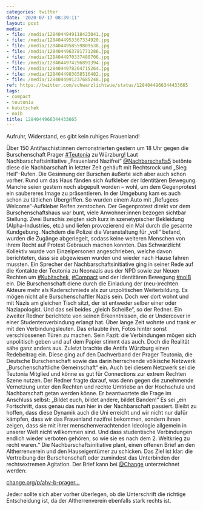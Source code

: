 ```yaml
---
categories: twitter
date: '2020-07-17 08:39:11'
layout: post
media:
- file: /media/1284044949118423041.jpg
- file: /media/1284044953367334920.jpg
- file: /media/1284044958559809538.jpg
- file: /media/1284044963781771286.jpg
- file: /media/1284044970337480706.jpg
- file: /media/1284044974296891394.jpg
- file: /media/1284044978264715264.jpg
- file: /media/1284044983658516482.jpg
- file: /media/1284044991237685248.jpg
ref: https://twitter.com/schwarzlichtwue/status/1284044966344433665
tags:
- compact
- teutonia
- kubitschek
- noib
title: 1284044966344433665
---
```

Aufruhr, Widerstand, es gibt kein ruhiges Frauenland!



Über 150 Antifaschist:innen demonstrierten gestern um 18 Uhr gegen die Burschenschaft Prager [#Teutonia](/t/teutonia) zu Würzburg! 
Laut Nachbarschaftsinitiative „Frauenland Nazifrei“ [@Nachbarschafts5](https://twitter.com/Nachbarschafts5) betönte diese die Nachbarschaft in letzter Zeit gehäuft mit Rechtsrock und „Sieg Heil“-Rufen. Die Gesinnung der Burschen äußerte sich aber auch schon vorher. 
Rund um das Haus fänden sich Aufkleber der Identitären Bewegung. Manche seien gestern noch abgepult worden – wohl, um dem Gegenprotest ein saubereres Image zu präsentieren. In der Umgebung kam es auch schon zu tätlichen Übergriffen. 
So wurden einem Auto mit „Refugees Welcome“-Aufkleber Reifen zerstochen.
Der Gegenprotest direkt vor dem Burschenschaftshaus war bunt, viele Anwohner:innen bezogen sichtbar Stellung. Zwei Burschis zeigten sich kurz in szenetypischer Bekleidung (Alpha-Industries, etc.) und liefen provozierend ein Mal durch die gesamte Kundgebung.
Nachdem die Polizei die Veranstaltung für „voll“ befand, wurden die Zugänge abgeriegelt, sodass keine weiteren Menschen von ihrem Recht auf Protest Gebrauch machen konnten.
Das Schwarzlicht Kollektiv wurde von Einzelpersonen angeschrieben, welche davon berichteten, dass sie abgewiesen wurden und wieder nach Hause fahren mussten.
Ein Sprecher der Nachbarschaftsinitiative ging in seiner Rede auf die Kontakte der Teutonia zu Neonazis aus der NPD sowie zur Neuen Rechten um [#Kubitschek](/t/kubitschek), [#Compact](/t/compact) und der Identitären Bewegung [#noIB](/t/noib) ein.
Die Burschenschaft diene durch die Einladung der (neu-)rechten Akteure mehr als Kaderschmiede als zur unpolitischen Weiterbildung.
Es mögen nicht alle Burschenschaftler Nazis sein. Doch wer dort wohnt und mit Nazis am gleichen Tisch sitzt, der ist entweder selber einer oder Naziapologist. Und das sei beides „gleich Scheiße“, so der Redner.
Ein zweiter Redner berichtete von seinen Erkenntnissen, die er Undercover in einer Studentenverbindung erlangt hat. Über lange Zeit wohnte und trank er mit den Verbindungsleuten. Das erlaubte ihm, Fotos hinter sonst verschlossenen Türen zu machen.
Sein Fazit: die Verbindungen mögen sich unpolitisch geben und auf dem Papier stimmt das auch. Doch die Realität sähe ganz anders aus.
Zuletzt brachte die Antifa Würzburg einen Redebeitrag ein. Diese ging auf den Dachverband der Prager Teutonia, die Deutsche Burschenschaft sowie das darin herrschende völkische Netzwerk „Burschenschaftliche Gemeinschaft“ ein.
Auch bei diesem Netzwerk sei die Teutonia Mitglied und könne es gut für Connections zur extrem Rechten Szene nutzen.
Der Redner fragte darauf, was denn gegen die zunehmende Vernetzung unter den Rechten und rechte Umtriebe an der Hochschule und Nachbarschaft getan werden könne. Er beantwortete die Frage im Anschluss selbst: „Bildet euch, bildet andere, bildet Banden!“
Es sei „ein Fortschritt, dass genau das nun hier in der Nachbarschaft passiert. Bleibt zu hoffen, dass diese Dynamik auch die Uni erreicht und wir nicht nur dafür kämpfen, dass wir das  Frauenland nazifrei bekommen, sondern ihnen zeigen, dass sie mit ihrer menschenverachtenden Ideologie allgemein in unserer Welt nicht willkommen sind. Und dass studentische Verbindungen endlich wieder verboten gehören, so wie sie es nach dem 2. Weltkrieg zu recht waren.“
Die Nachbarschaftsinitiative plant, einen offenen Brief an den Altherrenverein und den Hauseigentümer zu schicken. Das Ziel ist klar: die Vertreibung der Burschenschaft oder zumindest das Unterbinden der rechtsextremen Agitation.
Der Brief kann bei [@Change](https://twitter.com/Change) unterzeichnet werden:

[change.org/p/ahv-b-prager…](https://www.change.org/p/ahv-b-prager-teutonia-w%C3%BCrzburg-gegen-burschenschaftlichen-rechtsextremismus-durchgreifen)

Jede:r sollte sich aber vorher überlegen, ob die Unterschrift die richtige Entscheidung ist, da der Altherrenverein ebenfalls stark rechts ist.